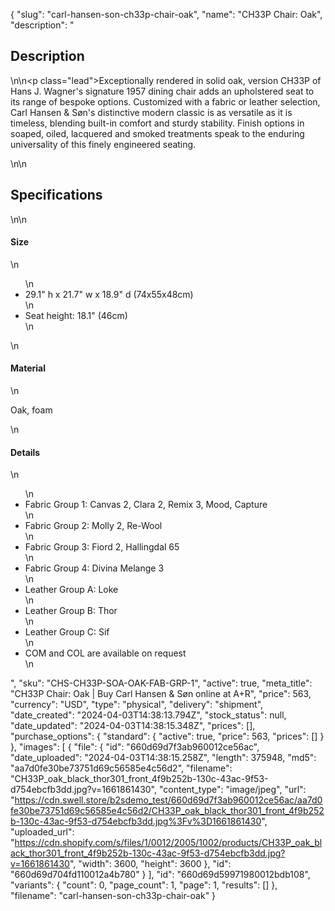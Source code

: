 {
  "slug": "carl-hansen-son-ch33p-chair-oak",
  "name": "CH33P Chair: Oak",
  "description": "<h2>Description</h2>\n<!-- split -->\n<p class=\"lead\">Exceptionally rendered in solid oak, version CH33P of Hans J. Wagner's signature 1957 dining chair adds an upholstered seat to its range of bespoke options. Customized with a fabric or leather selection, Carl Hansen &amp; Søn's distinctive modern classic is as versatile as it is timeless, blending built-in comfort and sturdy stability. Finish options in soaped, oiled, lacquered and smoked treatments speak to the enduring universality of this finely engineered seating.</p>\n<!-- split -->\n<h2>Specifications</h2>\n<!-- split -->\n<h4>Size</h4>\n<ul>\n<li>29.1\" h x 21.7\" w x 18.9\" d (74x55x48cm)</li>\n<li>Seat height: 18.1\" (46cm)</li>\n</ul>\n<h4>Material</h4>\n<p>Oak, foam</p>\n<h4>Details</h4>\n<ul>\n<li>Fabric Group 1: Canvas 2, Clara 2, Remix 3, Mood, Capture</li>\n<li>Fabric Group 2: Molly 2, Re-Wool</li>\n<li>Fabric Group 3: Fiord 2, Hallingdal 65</li>\n<li>Fabric Group 4: Divina Melange 3</li>\n<li>Leather Group A: Loke</li>\n<li>Leather Group B: Thor</li>\n<li>Leather Group C: Sif</li>\n<li>COM and COL are available on request</li>\n</ul>",
  "sku": "CHS-CH33P-SOA-OAK-FAB-GRP-1",
  "active": true,
  "meta_title": "CH33P Chair: Oak | Buy Carl Hansen & Søn online at A+R",
  "price": 563,
  "currency": "USD",
  "type": "physical",
  "delivery": "shipment",
  "date_created": "2024-04-03T14:38:13.794Z",
  "stock_status": null,
  "date_updated": "2024-04-03T14:38:15.348Z",
  "prices": [],
  "purchase_options": {
    "standard": {
      "active": true,
      "price": 563,
      "prices": []
    }
  },
  "images": [
    {
      "file": {
        "id": "660d69d7f3ab960012ce56ac",
        "date_uploaded": "2024-04-03T14:38:15.258Z",
        "length": 375948,
        "md5": "aa7d0fe30be73751d69c56585e4c56d2",
        "filename": "CH33P_oak_black_thor301_front_4f9b252b-130c-43ac-9f53-d754ebcfb3dd.jpg?v=1661861430",
        "content_type": "image/jpeg",
        "url": "https://cdn.swell.store/b2sdemo_test/660d69d7f3ab960012ce56ac/aa7d0fe30be73751d69c56585e4c56d2/CH33P_oak_black_thor301_front_4f9b252b-130c-43ac-9f53-d754ebcfb3dd.jpg%3Fv%3D1661861430",
        "uploaded_url": "https://cdn.shopify.com/s/files/1/0012/2005/1002/products/CH33P_oak_black_thor301_front_4f9b252b-130c-43ac-9f53-d754ebcfb3dd.jpg?v=1661861430",
        "width": 3600,
        "height": 3600
      },
      "id": "660d69d704fd110012a4b780"
    }
  ],
  "id": "660d69d59971980012bdb108",
  "variants": {
    "count": 0,
    "page_count": 1,
    "page": 1,
    "results": []
  },
  "filename": "carl-hansen-son-ch33p-chair-oak"
}